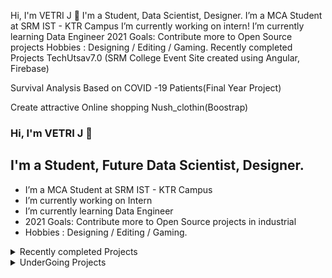 Hi, I'm VETRI J 👋
I'm a Student, Data Scientist, Designer.
I’m a MCA Student at SRM IST - KTR Campus
I’m currently working on intern!
I’m currently learning Data Engineer
2021 Goals: Contribute more to Open Source projects
Hobbies : Designing / Editing / Gaming.
Recently completed Projects
TechUtsav7.0 (SRM College Event Site created using Angular, Firebase)

Survival Analysis Based on COVID -19 Patients(Final Year Project)

Create attractive Online shopping Nush_clothin(Boostrap)

### Hi, I'm VETRI J 👋

## I'm a Student, Future Data Scientist, Designer.

- I’m a MCA Student at SRM IST - KTR Campus
- I’m currently working on Intern
- I’m currently learning Data Engineer
- 2021 Goals: Contribute more to Open Source projects in industrial
- Hobbies : Designing / Editing / Gaming.
<details>
  <summary> Recently completed Projects</summary>
<!--START_SECTION:activity-->
<!-- 1. [My Resume(CV) Website](https://github.com/varksh05/valliyappan-portfolio) -->

2. [TechUtsav7.0 (SRM College Event Site created using Angular, Firebase)](https://github.com/vettrivikas/techutsav)

3. [Survival Analysis Based on COVID -19 Patients(Final Year Project)]

4. [Create attractive Online shopping Nush_clothin(Boostrap)](https://vettrivikas.github.io/Nush_clothing/index.html)
<!--END_SECTION:activity-->
</details>

<details>
  <summary> UnderGoing Projects</summary>
<!--START_SECTION:activity-->
<!-- 1. [UniMan (A Platform for Students to Manage Placements and check Attendence, Test Performance, etc..)](https://github.com/varksh05/UniMan) -->

<!--END_SECTION:activity-->
</details>

[twitter]: https://twitter.com/vettrivikas
[facebook]: https://www.facebook.com/vettri.vel.1293
[instagram]: https://www.instagram.com/vettri.vikas/
[linkedin]: https://www.linkedin.com/in/vetri-j-338085170/

